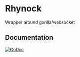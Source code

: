 # Rhynock
Wrapper around gorilla/websocket

## Documentation
[![GoDoc](https://godoc.org/github.com/stealthycoin/rhynock?status.svg)](https://godoc.org/github.com/stealthycoin/rhynock)
